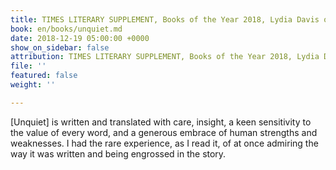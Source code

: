 ```yaml
---
title: TIMES LITERARY SUPPLEMENT, Books of the Year 2018, Lydia Davis on Unquiet
book: en/books/unquiet.md
date: 2018-12-19 05:00:00 +0000
show_on_sidebar: false
attribution: TIMES LITERARY SUPPLEMENT, Books of the Year 2018, Lydia Davis
file: ''
featured: false
weight: ''

---
```

\[Unquiet\] is written and translated with care, insight, a keen sensitivity to the value of every word, and a generous embrace of human strengths and weaknesses. I had the rare experience, as I read it, of at once admiring the way it was written and being engrossed in the story.